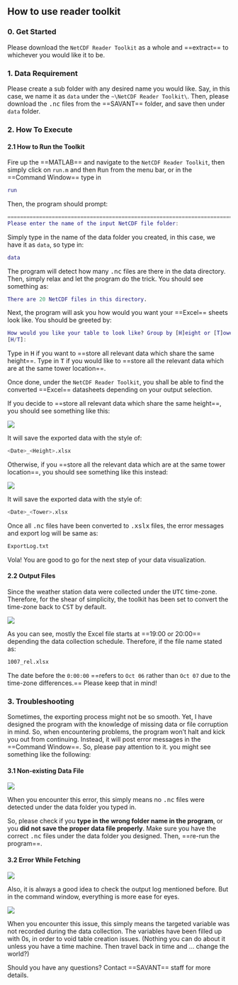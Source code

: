## How to use reader toolkit

### 0. Get Started

Please download the `NetCDF Reader Toolkit` as a whole and ==extract== to whichever you would like it to be.

### 1. Data Requirement

Please create a sub folder with any desired name you would like. Say, in this case, we name it as `data` under the `~\NetCDF Reader Toolkit\`. Then, please download the <kbd>.nc</kbd> files from the ==SAVANT== folder, and save then under `data` folder.



### 2. How To Execute

#### 2.1 How to Run the Toolkit

Fire up the ==MATLAB== and navigate to the `NetCDF Reader Toolkit`, then simply click on `run.m` and then  <kbd>Run</kbd> from the menu bar, or in the ==Command Window== type in 

```matlab
run
```

Then, the program should prompt:

```matlab
=============================================================================
Please enter the name of the input NetCDF file folder: 
```

Simply type in the name of the data folder you created, in this case, we have it as `data`, so type in:

```matlab
data
```

The program will detect how many <kbd>.nc</kbd> files are there in the data directory. Then, simply relax and let the program do the trick. You should see something as:

```matlab
There are 20 NetCDF files in this directory.
```

Next, the program will ask you how would you want your ==Excel== sheets look like. You should be greeted by:

```matlab
How would you like your table to look like? Group by [H]eight or [T]ower?
[H/T]: 
```

Type in <kbd>H</kbd> if you want to ==store all relevant data which share the same height==. Type in <kbd>T</kbd> if you would like to ==store all the relevant data which are at the same tower location==.

Once done, under the `NetCDF Reader Toolkit`, you shall be able to find the converted ==Excel== datasheets depending on your output selection.

If you decide to ==store all relevant data which share the same height==, you should see something like this:

![](C:\Users\wzhang77\Documents\MATLAB\doc\01.JPG)

It will save the exported data with the style of:

```bash
<Date>_<Height>.xlsx
```

Otherwise, if you ==store all the relevant data which are at the same tower location==, you should see something like this instead:

![](C:\Users\wzhang77\Documents\MATLAB\doc\04.JPG)

It will save the exported data with the style of:

```bash
<Date>_<Tower>.xlsx
```

Once all <kbd>.nc</kbd> files have been converted to <kbd>.xslx</kbd> files, the error messages and export log will be same as:

```bash
ExportLog.txt
```

Vola! You are good to go for the next step of your data visualization.

#### 2.2 Output Files

Since the weather station data were collected under the <kbd>UTC</kbd> time-zone. Therefore, for the shear of simplicity, the toolkit has been set to convert the time-zone back to <kbd>CST</kbd> by default.

![](C:\Users\wzhang77\Documents\MATLAB\doc\06.JPG)

As you can see, mostly the Excel file starts at ==19:00 or 20:00== depending the data collection schedule. Therefore, if the file name stated as:

```bash
1007_rel.xlsx
```

The date before the `0:00:00` ==refers to `Oct 06` rather than `Oct 07` due to the time-zone differences.== Please keep that in mind!

### 3. Troubleshooting

Sometimes, the exporting process might not be so smooth. Yet, I have designed the program with the knowledge of missing data or file corruption in mind. So, when encountering problems, the program won’t halt and kick you out from continuing. Instead, it will post error messages in the ==Command Window==. So, please pay attention to it. you might see something like the following:

#### 3.1 Non-existing Data File

![](C:\Users\wzhang77\Documents\MATLAB\doc\03.JPG)

When you encounter this error, this simply means no <kbd>.nc</kbd> files were detected under the data folder you typed in.

So, please check if you **type in the wrong folder name in the program**, or you **did not save the proper data file properly**. Make sure you have the correct <kbd>.nc</kbd> files under the data folder you designed. Then, ==re-run the program==.

#### 3.2 Error While Fetching

![](C:\Users\wzhang77\Documents\MATLAB\doc\02.JPG)

Also, it is always a good idea to check the output log mentioned before. But in the command window, everything is more ease for eyes.

![](C:\Users\wzhang77\Documents\MATLAB\doc\05.JPG)

When you encounter this issue, this simply means the targeted variable was not recorded during the data collection. The variables have been filled up with 0s, in order to void table creation issues. (Nothing you can do about it unless you have a time machine. Then travel back in time and … change the world?)

Should you have any questions? Contact ==SAVANT== staff for more details.